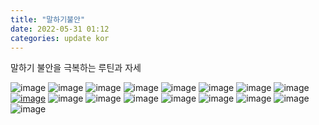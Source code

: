 ```yaml
---
title: "말하기불안"
date: 2022-05-31 01:12
categories: update kor
---
```


말하기 불안을 극복하는 루틴과 자세

![image](http://zipnumsa.github.io/media/j/j1.jpg)
![image](http://zipnumsa.github.io/media/j/j2.jpg)
![image](http://zipnumsa.github.io/media/j/j3.jpg)
![image](http://zipnumsa.github.io/media/j/j4.jpg)
![image](http://zipnumsa.github.io/media/j/j5.jpg)
![image](http://zipnumsa.github.io/media/j/j6.jpg)
![image](http://zipnumsa.github.io/media/j/j7.jpg)
![image](http://zipnumsa.github.io/media/j/j8.jpg)
[![image](http://zipnumsa.github.io/media/j/j19.jpg)](http://zipnumsa.github.io/media/j/j8.mp4)
![image](http://zipnumsa.github.io/media/j/j10.jpg)
![image](http://zipnumsa.github.io/media/j/j11.jpg)
![image](http://zipnumsa.github.io/media/j/j12.jpg)
![image](http://zipnumsa.github.io/media/j/j13.jpg)
![image](http://zipnumsa.github.io/media/j/j14.jpg)
![image](http://zipnumsa.github.io/media/j/j15.jpg)
![image](http://zipnumsa.github.io/media/j/j16.jpg)
![image](http://zipnumsa.github.io/media/j/j17.jpg)
